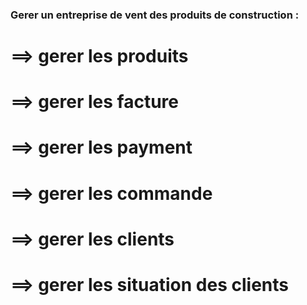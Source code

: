 ### Gerer un entreprise de vent des produits de construction :
#    ==> gerer les produits
#    ==> gerer les facture 
#    ==> gerer les payment
#    ==> gerer les commande
#    ==> gerer les clients
#    ==> gerer les situation des clients

